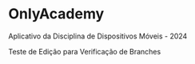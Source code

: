 # OnlyAcademy
Aplicativo da Disciplina de Dispositivos Móveis - 2024


Teste de Edição para Verificação de Branches

